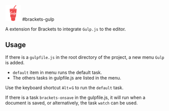 ![gulp](gulp.png) 
#brackets-gulp

A extension for Brackets to integrate `Gulp.js` to the editor.

## Usage

If there is a `gulpfile.js` in the root directory of the project, a new menu `Gulp` is added.

* `default` item in menu runs the default task.
* The others tasks in gulpfile.js are listed in the menu.

Use the keyboard shortcut `Alt`+`G` to run the `default` task.

If there is a task `brackets-onsave` in the gulpfile.js, it will run when a document is saved, or alternatively, the task `watch` can be used.
